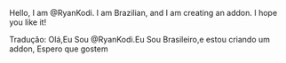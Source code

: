 Hello, I am @RyanKodi. I am Brazilian, and I am creating an addon. I hope you like it!


Tradução: Olá,Eu Sou @RyanKodi.Eu Sou Brasileiro,e estou criando um addon, Espero que gostem



